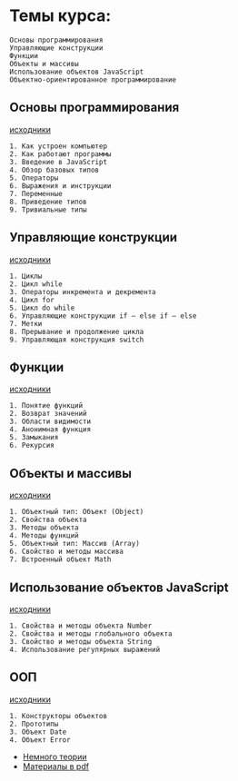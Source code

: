 # Темы курса:
```
Основы программирования
Управляющие конструкции
Функции
Объекты и массивы
Использование объектов JavaScript
Объектно-ориентированное программирование

```


## Основы программирования
[исходники](https://github.com/tsvetkovpro/js/tree/master/courses/specialist/%D1%83%D1%80%D0%BE%D0%B2%D0%B5%D0%BD%D1%8C-1/%D0%BC%D0%BE%D0%B4%D1%83%D0%BB%D1%8C-1)
```
1. Как устроен компьютер
2. Как работают программы
3. Введение в JavaScript
4. Обзор базовых типов
5. Операторы
6. Выражения и инструкции
7. Переменные
8. Приведение типов
9. Тривиальные типы

```

## Управляющие конструкции
[исходники](https://github.com/tsvetkovpro/js/tree/master/courses/specialist/%D1%83%D1%80%D0%BE%D0%B2%D0%B5%D0%BD%D1%8C-1/%D0%BC%D0%BE%D0%B4%D1%83%D0%BB%D1%8C-2)
```
1. Циклы
2. Цикл while
3. Операторы инкремента и декремента
4. Цикл for
5. Цикл do while
6. Управляющие конструкции if – else if – else
7. Метки
8. Прерывание и продолжение цикла
9. Управляющая конструкция switch 
```

## Функции
[исходники](https://github.com/tsvetkovpro/js/tree/master/courses/specialist/%D1%83%D1%80%D0%BE%D0%B2%D0%B5%D0%BD%D1%8C-1/%D0%BC%D0%BE%D0%B4%D1%83%D0%BB%D1%8C-3)
```
1. Понятие функций
2. Возврат значений
3. Области видимости
4. Анонимная функция
5. Замыкания
6. Рекурсия
```

## Объекты и массивы
[исходники](https://github.com/tsvetkovpro/js/tree/master/courses/specialist/%D1%83%D1%80%D0%BE%D0%B2%D0%B5%D0%BD%D1%8C-1/%D0%BC%D0%BE%D0%B4%D1%83%D0%BB%D1%8C-4)
```
1. Объектный тип: Объект (Object)
2. Свойства объекта
3. Методы объекта
4. Методы функций
5. Объектный тип: Массив (Array)
6. Свойство и методы массива
7. Встроенный объект Math
```

## Использование объектов JavaScript
[исходники](https://github.com/tsvetkovpro/js/tree/master/courses/specialist/%D1%83%D1%80%D0%BE%D0%B2%D0%B5%D0%BD%D1%8C-1/%D0%BC%D0%BE%D0%B4%D1%83%D0%BB%D1%8C-5)
```
1. Свойства и методы объекта Number
2. Свойства и методы глобального объекта
3. Свойствo и методы объекта String
4. Использование регулярных выражений
```

## ООП
[исходники](https://github.com/tsvetkovpro/js/tree/master/courses/specialist/%D1%83%D1%80%D0%BE%D0%B2%D0%B5%D0%BD%D1%8C-1/%D0%BC%D0%BE%D0%B4%D1%83%D0%BB%D1%8C-6)
```
1. Конструкторы объектов
2. Прототипы
3. Объект Date
4. Объект Error
```



* [Немного теории](spec1.md)
* [Материалы в pdf](https://github.com/tsvetkovpro/js/tree/master/courses/specialist/%D1%83%D1%80%D0%BE%D0%B2%D0%B5%D0%BD%D1%8C-1/pdf)

